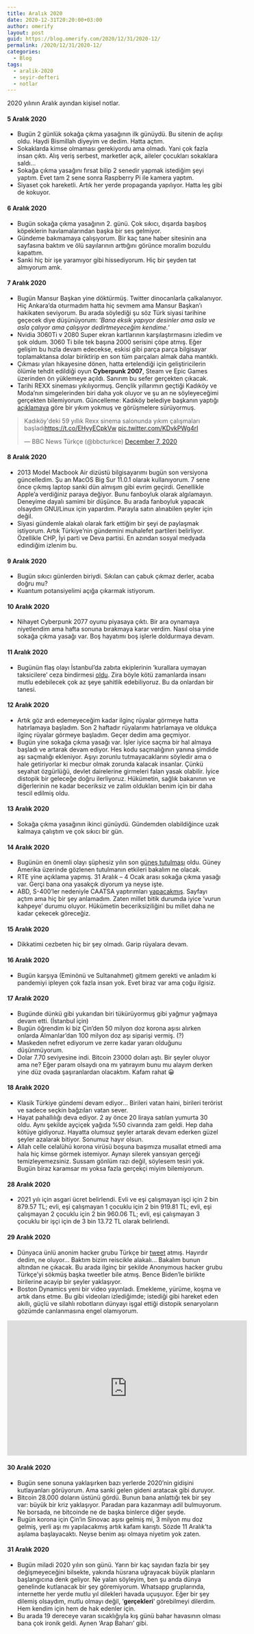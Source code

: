 ```yaml
---
title: Aralık 2020
date: 2020-12-31T20:20:00+03:00
author: omerify
layout: post
guid: https://blog.omerify.com/2020/12/31/2020-12/
permalink: /2020/12/31/2020-12/
categories:
  - Blog
tags:
  - aralik-2020
  - seyir-defteri
  - notlar
---
```


2020 yılının Aralık ayından kişisel notlar.

#### 5 Aralık 2020

  * Bugün 2 günlük sokağa çıkma yasağının ilk günüydü. Bu sitenin de açılışı oldu. Haydi Bismillah diyeyim ve dedim. Hatta açtım.
  * Sokaklarda kimse olmaması gerekiyordu ama olmadı. Yani çok fazla insan çıktı. Alış veriş serbest, marketler açık, aileler çocukları sokaklara saldı…
  * Sokağa çıkma yasağını fırsat bilip 2 senedir yapmak istediğim şeyi yaptım. Evet tam 2 sene sonra Raspberry Pi ile kamera yaptım.
  * Siyaset çok hareketli. Artık her yerde propaganda yapılıyor. Hatta leş gibi de kokuyor.

#### 6 Aralık 2020

  * Bugün sokağa çıkma yasağının 2. günü. Çok sıkıcı, dışarda başıboş köpeklerin havlamalarından başka bir ses gelmiyor.
  * Gündeme bakmamaya çalışıyorum. Bir kaç tane haber sitesinin ana sayfasına baktım ve ölü sayılarının arttığını görünce moralim bozuldu kapattım.
  * Sanki hiç bir işe yaramıyor gibi hissediyorum. Hiç bir şeyden tat almıyorum amk.

#### 7 Aralık 2020

  * Bugün Mansur Başkan yine döktürmüş. Twitter dinocanlarla çalkalanıyor. Hiç Ankara’da oturmadım hatta hiç sevmem ama Mansur Başkan’ı hakikaten seviyorum. Bu arada söylediği şu söz Türk siyasi tarihine geçecek diye düşünüyorum: &#8216;_Bana eksik yapıyor desinler ama asla ve asla çalıyor ama çalışıyor dedirtmeyeceğim kendime._&#8216;
  * Nvidia 3060Ti v 2080 Super ekran kartlarının karşılaştırmasını izledim ve şok oldum. 3060 Ti bile tek başına 2000 serisini çöpe atmış. Eğer gelişim bu hızla devam edecekse, eskisi gibi parça parça bilgisayar toplamaktansa dolar biriktirip en son tüm parçaları almak daha mantıklı.
  * Çıkması yılan hikayesine dönen, hatta ertelendiği için geliştiricilerin ölümle tehdit edildiği oyun **Cyberpunk 2007**, Steam ve Epic Games üzerinden ön yüklemeye açıldı. Sanırım bu sefer gerçekten çıkacak.
  * Tarihi REXX sineması yıkılıyormuş. Gençlik yıllarımın geçtiği Kadıköy ve Moda’nın simgelerinden biri daha yok oluyor ve şu an ne söyleyeceğimi gerçekten bilemiyorum. Güncelleme: Kadıköy belediye başkanın yaptığı <a href="https://twitter.com/serdildara/status/1335990265383948288" target="_blank" rel="noreferrer noopener nofollow">açıklamaya</a> göre bir yıkım yokmuş ve görüşmelere sürüyormuş.

  <blockquote class="twitter-tweet"><p lang="tr" dir="ltr">Kadıköy&#39;deki 59 yıllık Rexx sinema salonunda yıkım çalışmaları başladı<a href="https://t.co/EHyyECpkVw">https://t.co/EHyyECpkVw</a> <a href="https://t.co/KDvkPWg4rI">pic.twitter.com/KDvkPWg4rI</a></p>&mdash; BBC News Türkçe (@bbcturkce) <a href="https://twitter.com/bbcturkce/status/1335988722538582020?ref_src=twsrc%5Etfw">December 7, 2020</a></blockquote> <script async src="https://platform.twitter.com/widgets.js" charset="utf-8"></script>

#### 8 Aralık 2020

  * 2013 Model Macbook Air dizüstü bilgisayarımı bugün son versiyona güncelledim. Şu an MacOS Big Sur 11.0.1 olarak kullanıyorum. 7 sene önce çıkmış laptop sanki dün almışım gibi evrim geçirdi. Genellikle Apple’a verdiğiniz paraya değiyor. Bunu fanboyluk olarak algılamayın. Deneyime dayalı samimi bir düşünce. Bu arada fanboyluk yapacak olsaydım GNU/Linux için yapardım. Parayla satın alınabilen şeyler için değil.
  * Siyasi gündemle alakalı olarak fark ettiğim bir şeyi de paylaşmak istiyorum. Artık Türkiye’nin gündemini muhalefet partileri belirliyor. Özellikle CHP, İyi parti ve Deva partisi. En azından sosyal medyada edindiğim izlenim bu.

#### 9 Aralık 2020

  * Bugün sıkıcı günlerden biriydi. Sıkılan can çabuk çıkmaz derler, acaba doğru mu?
  * Kuantum potansiyelimi açığa çıkarmak istiyorum.

#### 10 Aralık 2020

  * Nihayet Cyberpunk 2077 oyunu piyasaya çıktı. Bir ara oynamaya niyetlendim ama hafta sonuna bırakmaya karar verdim. Nasıl olsa yine sokağa çıkma yasağı var. Boş hayatımı boş işlerle doldurmaya devam.

#### 11 Aralık 2020

  * Bugünün flaş olayı İstanbul’da zabıta ekiplerinin ‘kurallara uymayan taksicilere’ ceza bindirmesi <a href="https://www.sozcu.com.tr/2020/gundem/istanbulda-taksicilere-ceza-yagdi-6163308/" target="_blank" rel="noreferrer noopener nofollow">oldu</a>. Zira böyle kötü zamanlarda insanı mutlu edebilecek çok az şeye şahitlik edebiliyoruz. Bu da onlardan bir tanesi.

#### 12 Aralık 2020

  * Artık göz ardı edemeyeceğim kadar ilginç rüyalar görmeye hatta hatırlamaya başladım. Son 2 haftadır rüyalarımı hatırlamaya ve oldukça ilginç rüyalar görmeye başladım. Geçer dedim ama geçmiyor.
  * Bugün yine sokağa çıkma yasağı var. İşler iyice saçma bir hal almaya başladı ve artarak devam ediyor. Hes kodu saçmalığının yanına şimdide aşı saçmalığı ekleniyor. Aşıyı zorunlu tutmayacaklarını söyledir ama o hale getiriyorlar ki mecbur olmak zorunda kalacak insanlar. Çünkü seyahat özgürlüğü, devlet dairelerine girmeleri falan yasak olabilir. İyice distopik bir geleceğe doğru ilerliyoruz. Hükümetin, sağlık bakanının ve diğerlerinin ne kadar beceriksiz ve zalim oldukları benim için bir daha tescil edilmiş oldu.

#### 13 Aralık 2020

  * Sokağa çıkma yasağının ikinci günüydü. Gündemden olabildiğince uzak kalmaya çalıştım ve çok sıkıcı bir gün.

#### 14 Aralık 2020

  * Bugünün en önemli olayı şüphesiz yılın son <a href="https://www.timeanddate.com/eclipse/map/2020-december-14" target="_blank" rel="noreferrer noopener nofollow">güneş tutulması</a> oldu. Güney Amerika üzerinde gözlenen tutulmanın etkileri bakalım ne olacak.
  * RTE yine açıklama yapmış. 31 Aralık – 4 Ocak arası sokağa çıkma yasağı var. Gerçi bana ona yasakçık diyorum ya neyse işte.
  * ABD, S-400’ler nedeniyle CAATSA yaptırımları <a href="https://home.treasury.gov/policy-issues/financial-sanctions/recent-actions/20201214_33" target="_blank" rel="noreferrer noopener">yapacakmış</a>. Sayfayı açtım ama hiç bir şey anlamadım. Zaten millet bitik durumda iyice ‘vurun kahpeye’ durumu oluyor. Hükümetin beceriksiziliğini bu millet daha ne kadar çekecek göreceğiz.

#### 15 Aralık 2020

  * Dikkatimi cezbeten hiç bir şey olmadı. Garip rüyalara devam.

#### 16 Aralık 2020

  * Bugün karşıya (Eminönü ve Sultanahmet) gitmem gerekti ve anladım ki pandemiyi ipleyen çok fazla insan yok. Evet biraz var ama çoğu ilgisiz.

#### 17 Aralık 2020

  * Bugünde dünkü gibi yukarıdan biri tükürüyormuş gibi yağmur yağmaya devam etti. (İstanbul için)
  * Bugün öğrendim ki biz Çin’den 50 milyon doz korona aşısı alırken onlarda Almanlar’dan 100 milyon doz aşı siparişi vermiş. (?)
  * Maskeden nefret ediyorum ve zerre kadar yararı olduğunu düşünmüyorum.
  * Dolar 7.70 seviyesine indi. Bitcoin 23000 doları aştı. Bir şeyler oluyor ama ne? Eğer param olsaydı ona mı yatırayım bunu mu alayım derken yine düz ovada şaşıranlardan olacaktım. Kafam rahat 😀

#### 18 Aralık 2020

  * Klasik Türkiye gündemi devam ediyor… Birileri vatan haini, birileri terörist ve sadece seçkin bağzıları vatan sever.
  * Hayat pahallılığı deva ediyor. 2 ay önce 20 liraya satılan yumurta 30 oldu. Aynı şekilde ayçiçek yağıda %50 civarında zam geldi. Hep daha kötüye gidiyoruz. Hayatta olumsuz şeyler artarak devam ederken güzel şeyler azalarak bitiyor. Sonumuz hayır olsun.
  * Allah celle celalühü korona virüsü boşuna başımıza musallat etmedi ama hala hiç kimse görmek istemiyor. Aynayı silerek yansıyan gerçeği temizleyemezsiniz. Sussam gönlüm razı değil, söylesem tesiri yok. Bugün biraz karamsar mı yoksa fazla gerçekçi miyim bilemiyorum.

#### 28 Aralık 2020

  * 2021 yılı için asgari ücret belirlendi. Evli ve eşi çalışmayan işçi için 2 bin 879.57 TL; evli, eşi çalışmayan 1 çocuklu için 2 bin 919.81 TL; evli, eşi çalışmayan 2 çocuklu için 2 bin 960.06 TL; evli, eşi çalışmayan 3 çocuklu bir işçi için de 3 bin 13.72 TL olarak belirlendi.

#### 29 Aralık 2020

  * Dünyaca ünlü anonim hacker grubu Türkçe bir <a rel="noreferrer noopener nofollow" href="https://twitter.com/YourAnonNews/status/1343315236170948609" target="_blank">tweet</a> atmış. Hayırdır dedim, ne oluyor… Baktım bizim reiscikle alakalı… Bakalım bunun altından ne çıkacak. Bu arada ilginç bir şekilde Anonymous hacker grubu Türkçe’yi sökmüş başka tweetler bile atmış. Bence Biden’le birlikte birilerine acayip bir şeyler yaklaşıyor.
  * Boston Dynamics yeni bir video yayınladı. Emekleme, yürüme, koşma ve artık dans etme. Bu gibi videoları izlediğimde; istediği gibi hareket eden akıllı, güçlü ve silahlı robotların dünyayı işgal ettiği distopik senaryoların gözümde canlanmasına engel olamıyorum.

  <iframe width="560" height="315" src="https://www.youtube.com/embed/fn3KWM1kuAw" title="YouTube video player" frameborder="0" allow="accelerometer; autoplay; clipboard-write; encrypted-media; gyroscope; picture-in-picture" allowfullscreen></iframe>

#### 30 Aralık 2020

  * Bugün sene sonuna yaklaşırken bazı yerlerde 2020’nin gidişini kutlayanları görüyorum. Ama sanki gelen gideni aratacak gibi duruyor.
  * Bitcoin 28.000 doların üstünü gördü. Bunun bana anlattığı tek bir şey var: büyük bir kriz yaklaşıyor. Paradan para kazanmayı adil bulmuyorum. Ne borsada, ne bitcoinde ne de başka binlerce diğer şeyde.
  * Bugün korona için Çin’in Sinovac aşısı gelmiş mi, 3 milyon mu doz gelmiş, yerli aşı mı yapılacakmış artık kafam karıştı. Sözde 11 Aralık’ta aşılama başlayacaktı. Neyse benim aşı olmaya niyetim yok zaten.

#### 31 Aralık 2020

  * Bugün miladi 2020 yılın son günü. Yarın bir kaç sayıdan fazla bir şey değişmeyeceğini bilsekte, yakında hüsrana uğrayacak büyük planların başlangıcına denk geliyor. Ne yalan söyleyim, ben şu anda dünya genelinde kutlanacak bir şey göremiyorum. Whatsapp gruplarında, internette her yerde mutlu yıl dilekleri havada uçuşuyor. Eğer bir şey dilemiş olsaydım, mutlu olmayı değil, ‘**gerçekleri**‘ görebilmeyi dilerdim. Hem kendim için hem de hak edenler için.
  * Bu arada 19 dereceye varan sıcaklığıyla kış günü bahar havasının olması bana çok ironik geldi. Aynen ‘Arap Baharı’ gibi.
